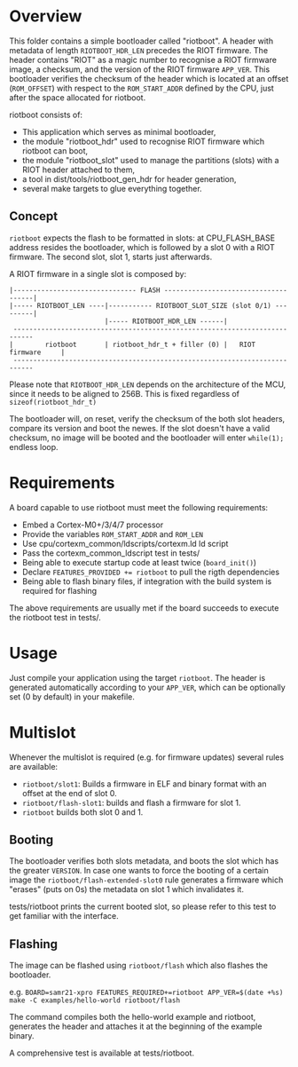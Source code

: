 # Overview
This folder contains a simple bootloader called "riotboot".
A header with metadata of length `RIOTBOOT_HDR_LEN` precedes
the RIOT firmware. The header contains "RIOT" as a magic
number to recognise a RIOT firmware image, a checksum, and
the version of the RIOT firmware `APP_VER`.
This bootloader verifies the checksum of the header which is located
at an offset (`ROM_OFFSET`) with respect to  the `ROM_START_ADDR`
defined by the CPU, just after the space allocated for riotboot.

riotboot consists of:

  - This application which serves as minimal bootloader,
  - the module "riotboot_hdr" used to recognise RIOT firmware which riotboot
    can boot,
  - the module "riotboot_slot" used to manage the partitions (slots) with a
    RIOT header attached to them,
  - a tool in dist/tools/riotboot_gen_hdr for header generation,
  - several make targets to glue everything together.

## Concept
`riotboot` expects the flash to be formatted in slots: at CPU_FLASH_BASE
address resides the bootloader, which is followed by a slot 0 with a
RIOT firmware. The second slot, slot 1, starts just afterwards.

A RIOT firmware in a single slot is composed by:

```
|------------------------------- FLASH -------------------------------------|
|----- RIOTBOOT_LEN ----|----------- RIOTBOOT_SLOT_SIZE (slot 0/1) ---------|
                        |----- RIOTBOOT_HDR_LEN ------|
 ---------------------------------------------------------------------------
|        riotboot       | riotboot_hdr_t + filler (0) |   RIOT firmware     |
 ---------------------------------------------------------------------------
```

Please note that `RIOTBOOT_HDR_LEN` depends on the architecture of the
MCU, since it needs to be aligned to 256B. This is fixed regardless of
`sizeof(riotboot_hdr_t)`

The bootloader will, on reset, verify the checksum of the both slot headers,
compare its version and boot the newes. If the slot doesn't have a valid
checksum, no image will be booted and the bootloader will enter `while(1);`
endless loop.

# Requirements
A board capable to use riotboot must meet the following requirements:

  - Embed a Cortex-M0+/3/4/7 processor
  - Provide the variables `ROM_START_ADDR` and `ROM_LEN`
  - Use cpu/cortexm_common/ldscripts/cortexm.ld ld script
  - Pass the cortexm_common_ldscript test in tests/
  - Being able to execute startup code at least twice (`board_init()`)
  - Declare `FEATURES_PROVIDED += riotboot` to pull the rigth dependencies
  - Being able to flash binary files, if integration with the build
    system is required for flashing

The above requirements are usually met if the board succeeds to execute
the riotboot test in tests/.

# Usage
Just compile your application using the target `riotboot`. The header
is generated automatically according to your `APP_VER`, which can be
optionally set (0 by default) in your makefile.

# Multislot
Whenever the multislot is required (e.g. for firmware updates) several
rules are available:

  - `riotboot/slot1`: Builds a firmware in ELF and binary format with
    an offset at the end of slot 0.
  - `riotboot/flash-slot1`: builds and flash a firmware for slot 1.
  - `riotboot` builds both slot 0 and 1.

## Booting
The bootloader verifies both slots metadata, and boots the slot which
has the greater `VERSION`. In case one wants to force the booting of a
certain image the `riotboot/flash-extended-slot0` rule generates a
firmware which "erases" (puts on 0s) the metadata on slot 1 which
invalidates it.

tests/riotboot prints the current booted slot, so please refer to this
test to get familiar with the interface.

## Flashing
The image can be flashed using `riotboot/flash` which also flashes
the bootloader.

e.g. `BOARD=samr21-xpro FEATURES_REQUIRED+=riotboot APP_VER=$(date +%s) make -C examples/hello-world riotboot/flash`

The command compiles both the hello-world example and riotboot,
generates the header and attaches it at the beginning of the example
binary.

A comprehensive test is available at tests/riotboot.
